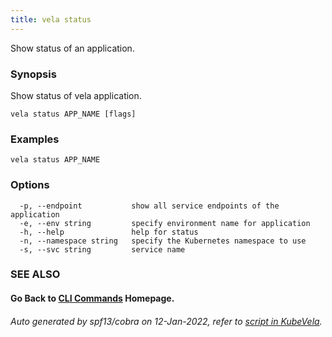 ```yaml
---
title: vela status
---
```


Show status of an application.

### Synopsis

Show status of vela application.

```
vela status APP_NAME [flags]
```

### Examples

```
vela status APP_NAME
```

### Options

```
  -p, --endpoint           show all service endpoints of the application
  -e, --env string         specify environment name for application
  -h, --help               help for status
  -n, --namespace string   specify the Kubernetes namespace to use
  -s, --svc string         service name
```

### SEE ALSO



#### Go Back to [CLI Commands](vela) Homepage.


###### Auto generated by spf13/cobra on 12-Jan-2022, refer to [script in KubeVela](https://github.com/oam-dev/kubevela/tree/master/hack/docgen).
